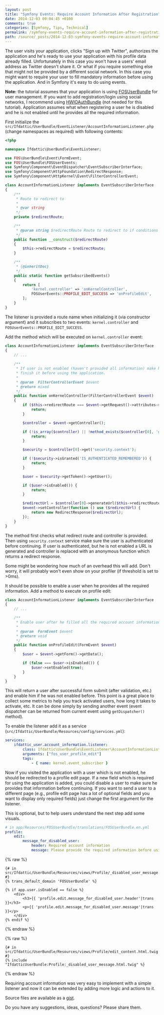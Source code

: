 ```yaml
---
layout: post
title: "Symfony Events: Require Account Information After Registration"
date: 2014-12-03 09:04:45 +0100
comments: true
categories: [Symfony, Tips, Technical]
permalink: /symfony-events-require-account-information-after-registration
path: /source/_posts/2014-12-03-symfony-events-require-account-information-after-registration.markdown
---
```


The user visits your application, clicks "Sign up with Twitter", authorizes the application and he's ready to use your application with his profile data already filled. Unfortunately in this case you won't have a users' email address as Twitter doesn't share it. Or what if you require something else that might not be provided by a different social network. In this case you might want to require your user to fill mandatory information before using the application. And in Symfony it's easy to do using events.

**Note:** the tutorial assumes that your application is using [FOSUserBundle][fosuserbundle-link] for user management.  If you want to add registration/login using social networks, I recommend using [HWIOAuthBundle][hwioauthbundle-link] (not needed for this tutorial). Application assumes what when registering a user he is disabled and he is not enabled until he provides all the required information.

First initialize the `src/Ifdattic/UserBundle/EventListener/AccountInformationListener.php` (change namespaces as required) with following contents:

```php
<?php

namespace Ifdattic\UserBundle\EventListener;

use FOS\UserBundle\Event\FormEvent;
use FOS\UserBundle\FOSUserEvents;
use Symfony\Component\EventDispatcher\EventSubscriberInterface;
use Symfony\Component\HttpFoundation\RedirectResponse;
use Symfony\Component\HttpKernel\Event\FilterControllerEvent;

class AccountInformationListener implements EventSubscriberInterface
{
    /**
     * Route to redirect to
     *
     * @var string
     */
    private $redirectRoute;

    /**
     * @param string $redirectRoute Route to redirect to if conditions not met
     */
    public function __construct($redirectRoute)
    {
        $this->redirectRoute = $redirectRoute;
    }

    /**
     * {@inheritDoc}
     */
    public static function getSubscribedEvents()
    {
        return [
            'kernel.controller' => 'onKernelController',
            FOSUserEvents::PROFILE_EDIT_SUCCESS => 'onProfileEdit',
        ];
    }
}
```

The listener is provided a route name when initializing it (via constructor argument) and it subscribes to two events: `kernel.controller` and `FOSUserEvents::PROFILE_EDIT_SUCCESS`.

Add the method which will be executed on `kernel.controller` event:

```php
class AccountInformationListener implements EventSubscriberInterface
{
    // ...
   
    /**
     * If user is not enabled (haven't provided all information) make him to
     * finish it before using the application.
     *
     * @param  FilterControllerEvent $event
     * @return mixed
     */
    public function onKernelController(FilterControllerEvent $event)
    {
        if ($this->redirectRoute === $event->getRequest()->attributes->get('_route')) {
            return;
        }

        $controller = $event->getController();

        if (!is_array($controller) || !method_exists($controller[0], 'get')) {
            return;
        }

        $security = $controller[0]->get('security.context');

        if (!$security->isGranted('IS_AUTHENTICATED_REMEMBERED')) {
            return;
        }

        $user = $security->getToken()->getUser();

        if ($user->isEnabled()) {
            return;
        }

        $redirectUrl = $controller[0]->generateUrl($this->redirectRoute);
        $event->setController(function () use ($redirectUrl) {
            return new RedirectResponse($redirectUrl);
        });
    }
}
```

The method first checks what redirect route and controller is provided. Then using `security.context` service make sure the user is authenticated before continuing. If user is authenticated, but he is not enabled a URL is generated and controller is replaced with an anonymous function which returns a redirect response.

Some might be wondering how much of an overhead this will add. Don't worry, it will probably won't even show on your profiler (if threshold is set to >0ms).

It should be possible to enable a user when he provides all the required information. Add a method to execute on profile edit:

```php
class AccountInformationListener implements EventSubscriberInterface
{
    // ...

    /**
     * Enable user after he filled all the required account information.
     *
     * @param  FormEvent $event
     * @return void
     */
    public function onProfileEdit(FormEvent $event)
    {
        $user = $event->getForm()->getData();

        if (false === $user->isEnabled()) {
            $user->setEnabled(true);
        }
    }
}
```

This will return a user after successful form submit (after validation, etc.) and enable him if he was not enabled before. This point is a great place to collect some metrics to help you track activated users, how long it takes to activate, etc. It can be done simply by sending another event (event dispatcher can be returned from current event using `getDispatcher()` method).

To enable the listener add it as a service (`src/Ifdattic/UserBundle/Resources/config/services.yml`):

```yaml
services:
    ifdattic_user.account_information.listener:
        class: Ifdattic\UserBundle\EventListener\AccountInformationListener
        arguments: ["fos_user_profile_edit"]
        tags:
            - { name: kernel.event_subscriber }
```

Now if you visited the application with a user which is not enabled, he should be redirected to a profile edit page. If a new field which is required for using the application is added, you could disable a user to make sure he provides that information before continuing. If you want to send a user to a different page (e.g., profile edit page has a lot of optional fields and you want to display only required fields) just change the first argument for the listener.

This is optional, but to help users understand the next step add some visuals.

```yaml
# in app/Resources/FOSUserBundle/translations/FOSUserBundle.en.yml
profile:
    edit:
        message_for_disabled_user:
            header: Required account information
            message: Please provide the required information before using the application
```

{% raw %}
```jinja
{# in src/Ifdattic/UserBundle/Resources/views/Profile/_disabled_user_message.html.twig #}
{% trans_default_domain 'FOSUserBundle' %}

{% if app.user.isEnabled == false %}
    <div>
        <h3>{{ 'profile.edit.message_for_disabled_user.header'|trans }}</h3>
        <p>{{ 'profile.edit.message_for_disabled_user.message'|trans }}</p>
    </div>
{% endif %}
```
{% endraw %}

{% raw %}
```jinja
{# in src/Ifdattic/UserBundle/Resources/views/Profile/edit_content.html.twig #}
{% include "IfdatticUserBundle:Profile:_disabled_user_message.html.twig" %}
```
{% endraw %}

Requiring account information was very easy to implement with a simple listener and now it can be extended by adding more logic and actions to it.

Source files are available as a [gist][gist-link].

Do you have any suggestions, ideas, questions? Please share them.

[fosuserbundle-link]: https://github.com/FriendsOfSymfony/FOSUserBundle
[hwioauthbundle-link]: https://github.com/hwi/HWIOAuthBundle
[gist-link]: https://gist.github.com/ifdattic/21a0575dc4878633430e
